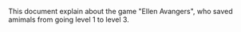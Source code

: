 This document explain about the game "Ellen Avangers", who saved amimals from going level 1 to level 3. 

